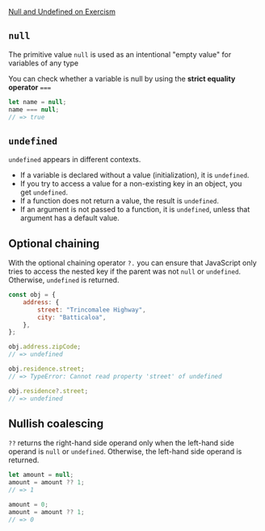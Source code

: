 [Null and Undefined on Exercism](https://exercism.org/tracks/javascript/concepts/null-undefined)

## `null`

The primitive value `null` is used as an intentional "empty value" for variables of any type

You can check whether a variable is null by using the **strict equality operator** `===`

```javascript
let name = null;
name === null;
// => true
```

## `undefined`

`undefined` appears in different contexts.

- If a variable is declared without a value (initialization), it is `undefined`.
- If you try to access a value for a non-existing key in an object, you get `undefined`.
- If a function does not return a value, the result is `undefined`.
- If an argument is not passed to a function, it is `undefined`, unless that argument has a default value.

## Optional chaining

With the optional chaining operator `?.` you can ensure that JavaScript only tries to access the nested key if the parent was not `null` or `undefined`. Otherwise, `undefined` is returned.

```javascript
const obj = {
	address: {
		street: "Trincomalee Highway",
		city: "Batticaloa",
	},
};

obj.address.zipCode;
// => undefined

obj.residence.street;
// => TypeError: Cannot read property 'street' of undefined

obj.residence?.street;
// => undefined
```

## Nullish coalescing

`??` returns the right-hand side operand only when the left-hand side operand is `null` or `undefined`. Otherwise, the left-hand side operand is returned.

```javascript
let amount = null;
amount = amount ?? 1;
// => 1

amount = 0;
amount = amount ?? 1;
// => 0
```

